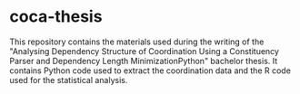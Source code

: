 # coca-thesis
This repository contains the materials used during the writing of the "Analysing Dependency Structure of Coordination Using a Constituency Parser and Dependency Length MinimizationPython" bachelor thesis. It contains Python code used to extract the coordination data and the R code used for the statistical analysis.
